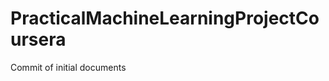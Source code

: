 PracticalMachineLearningProjectCoursera
=======================================

Commit of initial documents
